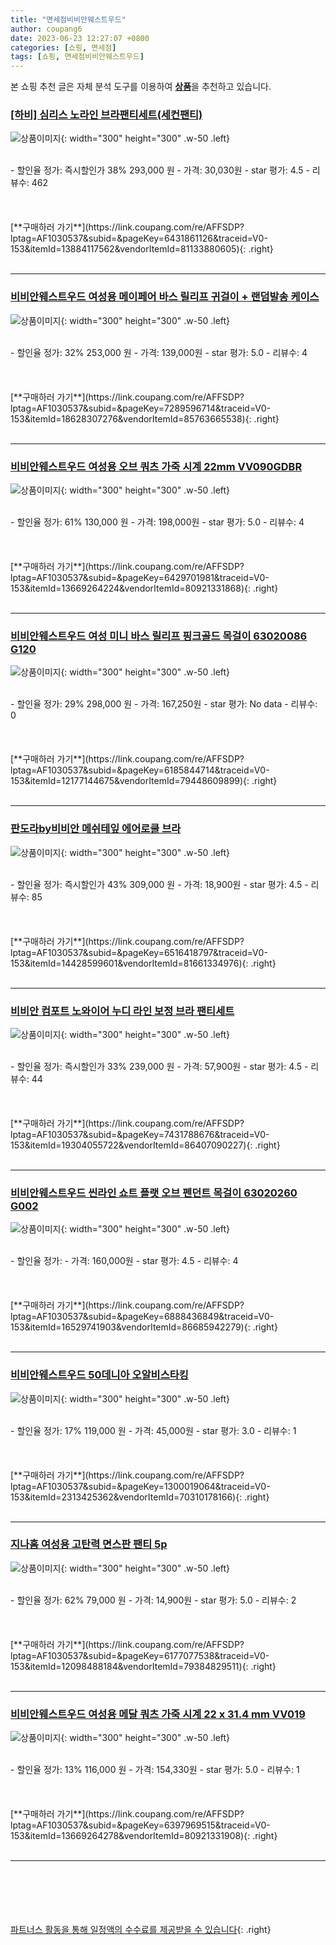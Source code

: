 ```yaml
---
title: "면세점비비안웨스트우드"
author: coupang6
date: 2023-06-23 12:27:07 +0800
categories: [쇼핑, 면세점]
tags: [쇼핑, 면세점비비안웨스트우드]
---
```


본 쇼핑 추천 글은 자체 분석 도구를 이용하여 [**상품**](https://link.coupang.com/a/bao1ui)을 추천하고 있습니다.

### [[하비] 심리스 노라인 브라팬티세트(세컨팬티)](https://link.coupang.com/re/AFFSDP?lptag=AF1030537&subid=&pageKey=6431861126&traceid=V0-153&itemId=13884117562&vendorItemId=81133880605)

![상품이미지](https://thumbnail10.coupangcdn.com/thumbnails/remote/230x230ex/image/vendor_inventory/708f/fee45a663b132aa7fa22e0219265aff3f6085a94174bbca94c4077cd93a6.jpg){: width="300" height="300" .w-50 .left}


<br>
- 할인율 정가: 즉시할인가 38%  293,000   원
- 가격: 30,030원
- star 평가: 4.5
- 리뷰수: 462
<br>
<br>
<br>
<br>
[**구매하러 가기**](https://link.coupang.com/re/AFFSDP?lptag=AF1030537&subid=&pageKey=6431861126&traceid=V0-153&itemId=13884117562&vendorItemId=81133880605){: .right}
<br>
<br>

---

### [비비안웨스트우드 여성용 메이페어 바스 릴리프 귀걸이 + 랜덤발송 케이스](https://link.coupang.com/re/AFFSDP?lptag=AF1030537&subid=&pageKey=7289596714&traceid=V0-153&itemId=18628307276&vendorItemId=85763665538)

![상품이미지](https://thumbnail8.coupangcdn.com/thumbnails/remote/230x230ex/image/retail/images/2023/04/21/18/0/1d05d827-c6b6-49c0-954a-be733992c2da.jpg){: width="300" height="300" .w-50 .left}


<br>
- 할인율 정가: 32%  253,000   원
- 가격: 139,000원
- star 평가: 5.0
- 리뷰수: 4
<br>
<br>
<br>
<br>
[**구매하러 가기**](https://link.coupang.com/re/AFFSDP?lptag=AF1030537&subid=&pageKey=7289596714&traceid=V0-153&itemId=18628307276&vendorItemId=85763665538){: .right}
<br>
<br>

---

### [비비안웨스트우드 여성용 오브 쿼츠 가죽 시계 22mm VV090GDBR](https://link.coupang.com/re/AFFSDP?lptag=AF1030537&subid=&pageKey=6429701981&traceid=V0-153&itemId=13669264224&vendorItemId=80921331868)

![상품이미지](https://thumbnail8.coupangcdn.com/thumbnails/remote/230x230ex/image/retail/images/2022/03/16/10/0/e080bb99-7e83-4352-9598-d44d336a36ba.jpg){: width="300" height="300" .w-50 .left}


<br>
- 할인율 정가: 61%  130,000   원
- 가격: 198,000원
- star 평가: 5.0
- 리뷰수: 4
<br>
<br>
<br>
<br>
[**구매하러 가기**](https://link.coupang.com/re/AFFSDP?lptag=AF1030537&subid=&pageKey=6429701981&traceid=V0-153&itemId=13669264224&vendorItemId=80921331868){: .right}
<br>
<br>

---

### [비비안웨스트우드 여성 미니 바스 릴리프 핑크골드 목걸이 63020086 G120](https://link.coupang.com/re/AFFSDP?lptag=AF1030537&subid=&pageKey=6185844714&traceid=V0-153&itemId=12177144675&vendorItemId=79448609899)

![상품이미지](https://thumbnail6.coupangcdn.com/thumbnails/remote/230x230ex/image/vendor_inventory/0b1c/57e84a83ec3943330fbf5f473a51c2bbe92492831efe2616ebcb2d7c5d1d.jpg){: width="300" height="300" .w-50 .left}


<br>
- 할인율 정가: 29%  298,000   원
- 가격: 167,250원
- star 평가: No data
- 리뷰수: 0
<br>
<br>
<br>
<br>
[**구매하러 가기**](https://link.coupang.com/re/AFFSDP?lptag=AF1030537&subid=&pageKey=6185844714&traceid=V0-153&itemId=12177144675&vendorItemId=79448609899){: .right}
<br>
<br>

---

### [판도라by비비안 메쉬테잎 에어로쿨 브라](https://link.coupang.com/re/AFFSDP?lptag=AF1030537&subid=&pageKey=6516418797&traceid=V0-153&itemId=14428599601&vendorItemId=81661334976)

![상품이미지](https://thumbnail7.coupangcdn.com/thumbnails/remote/230x230ex/image/vendor_inventory/6a42/09579b4835a5c059ce02a3f8bc1963d2e6dca354df330535037ebc5b81fe.png){: width="300" height="300" .w-50 .left}


<br>
- 할인율 정가: 즉시할인가 43%  309,000   원
- 가격: 18,900원
- star 평가: 4.5
- 리뷰수: 85
<br>
<br>
<br>
<br>
[**구매하러 가기**](https://link.coupang.com/re/AFFSDP?lptag=AF1030537&subid=&pageKey=6516418797&traceid=V0-153&itemId=14428599601&vendorItemId=81661334976){: .right}
<br>
<br>

---

### [비비안 컴포트 노와이어 누디 라인 보정 브라 팬티세트](https://link.coupang.com/re/AFFSDP?lptag=AF1030537&subid=&pageKey=7431788676&traceid=V0-153&itemId=19304055722&vendorItemId=86407090227)

![상품이미지](https://thumbnail6.coupangcdn.com/thumbnails/remote/230x230ex/image/vendor_inventory/33dd/23b1f4ee53380995c092313cb5b7967ee516fef7780d72dd8bc820684fa1.jpg){: width="300" height="300" .w-50 .left}


<br>
- 할인율 정가: 즉시할인가 33%  239,000   원
- 가격: 57,900원
- star 평가: 4.5
- 리뷰수: 44
<br>
<br>
<br>
<br>
[**구매하러 가기**](https://link.coupang.com/re/AFFSDP?lptag=AF1030537&subid=&pageKey=7431788676&traceid=V0-153&itemId=19304055722&vendorItemId=86407090227){: .right}
<br>
<br>

---

### [비비안웨스트우드 씬라인 쇼트 플랫 오브 펜던트 목걸이 63020260 G002](https://link.coupang.com/re/AFFSDP?lptag=AF1030537&subid=&pageKey=6888436849&traceid=V0-153&itemId=16529741903&vendorItemId=86685942279)

![상품이미지](https://thumbnail7.coupangcdn.com/thumbnails/remote/230x230ex/image/vendor_inventory/574d/1c52a3a90e29bdcaeadd9f6fd1a0abb43c92c12540846b7dfab48e5bdb89.jpg){: width="300" height="300" .w-50 .left}


<br>
- 할인율 정가: 
- 가격: 160,000원
- star 평가: 4.5
- 리뷰수: 4
<br>
<br>
<br>
<br>
[**구매하러 가기**](https://link.coupang.com/re/AFFSDP?lptag=AF1030537&subid=&pageKey=6888436849&traceid=V0-153&itemId=16529741903&vendorItemId=86685942279){: .right}
<br>
<br>

---

### [비비안웨스트우드 50데니아 오알비스타킹](https://link.coupang.com/re/AFFSDP?lptag=AF1030537&subid=&pageKey=1300019064&traceid=V0-153&itemId=2313425362&vendorItemId=70310178166)

![상품이미지](https://thumbnail10.coupangcdn.com/thumbnails/remote/230x230ex/image/vendor_inventory/de8b/b6673968ab27659a1321affae56155d0fcf766101be180d00f8c8f591ab6.jpg){: width="300" height="300" .w-50 .left}


<br>
- 할인율 정가: 17%  119,000   원
- 가격: 45,000원
- star 평가: 3.0
- 리뷰수: 1
<br>
<br>
<br>
<br>
[**구매하러 가기**](https://link.coupang.com/re/AFFSDP?lptag=AF1030537&subid=&pageKey=1300019064&traceid=V0-153&itemId=2313425362&vendorItemId=70310178166){: .right}
<br>
<br>

---

### [지나홈 여성용 고탄력 면스판 팬티 5p](https://link.coupang.com/re/AFFSDP?lptag=AF1030537&subid=&pageKey=6177077538&traceid=V0-153&itemId=12098488184&vendorItemId=79384829511)

![상품이미지](https://thumbnail10.coupangcdn.com/thumbnails/remote/230x230ex/image/vendor_inventory/ae84/904e0d80f2ab1d8082e07405c9b865f242f7d30e3d04b5883e155d822365.png){: width="300" height="300" .w-50 .left}


<br>
- 할인율 정가: 62%  79,000   원
- 가격: 14,900원
- star 평가: 5.0
- 리뷰수: 2
<br>
<br>
<br>
<br>
[**구매하러 가기**](https://link.coupang.com/re/AFFSDP?lptag=AF1030537&subid=&pageKey=6177077538&traceid=V0-153&itemId=12098488184&vendorItemId=79384829511){: .right}
<br>
<br>

---

### [비비안웨스트우드 여성용 메달 쿼츠 가죽 시계 22 x 31.4 mm VV019](https://link.coupang.com/re/AFFSDP?lptag=AF1030537&subid=&pageKey=6397969515&traceid=V0-153&itemId=13669264278&vendorItemId=80921331908)

![상품이미지](https://thumbnail6.coupangcdn.com/thumbnails/remote/230x230ex/image/retail/images/2022/03/16/10/3/aa384456-be15-4ec1-82bb-dd265280e615.jpg){: width="300" height="300" .w-50 .left}


<br>
- 할인율 정가: 13%  116,000   원
- 가격: 154,330원
- star 평가: 5.0
- 리뷰수: 1
<br>
<br>
<br>
<br>
[**구매하러 가기**](https://link.coupang.com/re/AFFSDP?lptag=AF1030537&subid=&pageKey=6397969515&traceid=V0-153&itemId=13669264278&vendorItemId=80921331908){: .right}
<br>
<br>

---
<br><br><br><br><br> [파트너스 활동을 통해 일정액의 수수료를 제공받을 수 있습니다](https://link.coupang.com/a/bao1ui){: .right}